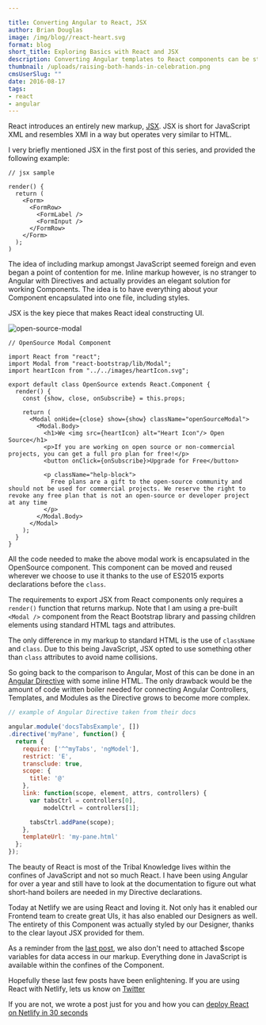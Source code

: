 ```yaml
---

title: Converting Angular to React, JSX
author: Brian Douglas
image: /img/blog//react-heart.svg
format: blog
short_title: Exploring Basics with React and JSX
description: Converting Angular templates to React components can be straight forward if you follow a few rules and tricks.
thumbnail: /uploads/raising-both-hands-in-celebration.png
cmsUserSlug: ""
date: 2016-08-17
tags:
- react
- angular
---
```


React introduces an entirely new markup, [JSX](https://facebook.github.io/react/docs/jsx-in-depth.html). JSX is short for JavaScript XML and resembles XMl in a way but operates very similar to HTML.

I very briefly mentioned JSX in the first post of this series, and
provided the following example:

```
// jsx sample

render() {
  return (
    <Form>
      <FormRow>
        <FormLabel />
        <FormInput />
      </FormRow>
    </Form>
  );
)
```

The idea of including markup amongst JavaScript seemed foreign and even began a point of contention for me. Inline
markup however, is no stranger to Angular with Directives and actually provides an
elegant solution for working Components. The idea is to have everything
about your Component encapsulated into one file, including styles.

JSX is the key piece that makes React ideal constructing UI.

![open-source-modal](/img/blog/open-source-modal.png)

```
// OpenSource Modal Component

import React from "react";
import Modal from "react-bootstrap/lib/Modal";
import heartIcon from "../../images/heartIcon.svg";

export default class OpenSource extends React.Component {
  render() {
    const {show, close, onSubscribe} = this.props;

    return (
      <Modal onHide={close} show={show} className="openSourceModal">
        <Modal.Body>
          <h1>We <img src={heartIcon} alt="Heart Icon"/> Open Source</h1>
          <p>If you are working on open source or non-commercial projects, you can get a full pro plan for free!</p>
          <button onClick={onSubscribe}>Upgrade for Free</button>

          <p className="help-block">
            Free plans are a gift to the open-source community and should not be used for commercial projects. We reserve the right to revoke any free plan that is not an open-source or developer project at any time
          </p>
        </Modal.Body>
      </Modal>
    );
  }
}
```
All the code needed to make the above modal work is encapsulated in the
OpenSource component. This component can be moved and reused wherever we
choose to use it thanks to the use of ES2015 exports declarations before
the `class`.

The requirements to export JSX from React components only requires a
`render()` function that returns markup. Note that I am using a pre-built
`<Modal />` component from the React Bootstrap library and passing children
elements using standard HTML tags and attributes.

The only difference in my markup to standard HTML is the use of
`className` and `class`. Due to this being JavaScript, JSX opted to use
something other than `class` attributes to avoid name collisions.

So going back to the comparison to Angular, Most of this can
be done in an [Angular
Directive](https://docs.angularjs.org/guide/directive) with some inline
HTML. The only drawback would be the amount of code written boiler needed for connecting
Angular Controllers, Templates, and Modules as the Directive grows to
become more complex.

```js
// example of Angular Directive taken from their docs

angular.module('docsTabsExample', [])
.directive('myPane', function() {
  return {
    require: ['^^myTabs', 'ngModel'],
    restrict: 'E',
    transclude: true,
    scope: {
      title: '@'
    },
    link: function(scope, element, attrs, controllers) {
      var tabsCtrl = controllers[0],
          modelCtrl = controllers[1];

      tabsCtrl.addPane(scope);
    },
    templateUrl: 'my-pane.html'
  };
});
```
The beauty of React is most of the Tribal Knowledge lives within the
confines of JavaScript and not so much React. I have been using Angular
for over a year and still have to look at the documentation to figure
out what short-hand boilers are needed in my Directive declarations.

Today at Netlify we are using React and loving it. Not only has it
enabled our Frontend team to create great UIs, it has also enabled our
Designers as well. The entirety of this Component was actually styled by
our Designer, thanks to the clear layout JSX provided for them.

As a reminder from the <a href="/blog/2016/07/27/converting-angular-to-react-exploring-the-basics/">last post</a>, we also don't need to attached $scope
variables for data access in our markup. Everything done in JavaScript
is available within the confines of the Component.

Hopefully these last few posts have been enlightening. If you are using
React with Netlify, lets us know on <a href="http://ctt.ec/8Qao8">Twitter</a>

If you are not, we wrote a post just for you and how you can <a href="/blog/2016/07/22/deploy-react-apps-in-less-than-30-seconds/">deploy
React on Netlify in 30 seconds</a>

